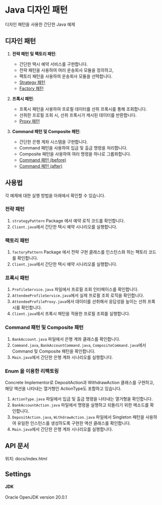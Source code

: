 
# Java 디자인 패턴

디자인 패턴을 사용한 간단한 Java 예제

## 디자인 패턴

1. **전략 패턴 및 팩토리 패턴**:
    - 간단한 택시 예약 서비스를 구현합니다.
    - 전략 패턴을 사용하여 여러 운송회사 모듈을 정의하고,
    - 팩토리 패턴을 사용하여 운송회사 모듈을 선택합니다.
    - [Strategy 패턴](strategyPattern/strategy-pattern.md)
    - [Factory 패턴](factoryPattern/factory-pattern.md)

2. **프록시 패턴**:
    - 프록시 패턴을 사용하여 프로필 데이터를 선취 프록시를 통해 조회합니다.
    - 선취한 프로필 조회 시, 선취 프록시가 캐시된 데이터를 반환합니다.
    - [Proxy 패턴](proxyPattern/proxy-pattern.md)

3. **Command 패턴 및 Composite 패턴**:
    - 간단한 은행 계좌 시스템을 구현합니다.
    - Command 패턴을 사용하여 입금 및 출금 명령을 처리합니다.
    - Composite 패턴을 사용하여 여러 명령을 하나로 그룹화합니다.
    - [Command 패턴 (before)](commandPattern1/command-pattern.md)
    - [Command 패턴 (after)](commandPattern2/singleton-pattern.md)

## 사용법

각 예제에 대한 실행 방법을 아래에서 확인할 수 있습니다.

### 전략 패턴

1. `strategyPattern` Package 에서 예약 로직 코드를 확인합니다.
2. `Client.java`에서 간단한 택시 예약 시나리오를 실행합니다.

### 팩토리 패턴

1. `factoryPattern` Package 에서 전략 구현 클래스를 인스턴스화 하는 팩토리 코드를 확인합니다.
2. `Client.java`에서 간단한 택시 예약 시나리오를 실행합니다.

### 프록시 패턴

1. `ProfileService.java` 파일에서 프로필 조회 인터페이스를 확인합니다.
2. `AttendeeProfileService.java`에서 실제 프로필 조회 로직을 확인합니다.
3. `AttendeeProfileProxy.java`에서 데이터를 선취해서 응답성을 높이는 선취 프록시를 확인합니다.
4. `Client.java`에서 프록시 패턴을 적용한 프로필 조회를 실행합니다.

### Command 패턴 및 Composite 패턴

1. `BankAccount.java` 파일에서 은행 계좌 클래스를 확인합니다.
2. `Command.java`, `BankAccountCommand.java`, `CompositeCommand.java`에서 Command 및 Composite 패턴을 확인합니다.
3. `Main.java`에서 간단한 은행 계좌 시나리오를 실행합니다.

### Enum 을 이용한 리팩토링

Concrete Implementor로 DepositAction과 WithdrawAction 클래스를 구현하고,
해당 액션을 나타내는 열거형인 ActionType도 포함하고 있습니다.

1. `ActionType.java` 파일에서 입금 및 출금 명령을 나타내는 열거형을 확인합니다.
2. `BankAccountAction.java` 파일에서 명령을 실행하고 되돌리기 위한 메소드를 확인합니다.
3. `DepositAction.java`, `WithdrawAction.java` 파일에서 Singleton 패턴을 사용하여 유일한 인스턴스를 생성하도록 구현한 액션 클래스를 확인합니다.
4. `Main.java`에서 간단한 은행 계좌 시나리오를 실행합니다.

## API 문서
위치: docs/index.html

## Settings
#### JDK
Oracle OpenJDK version 20.0.1
